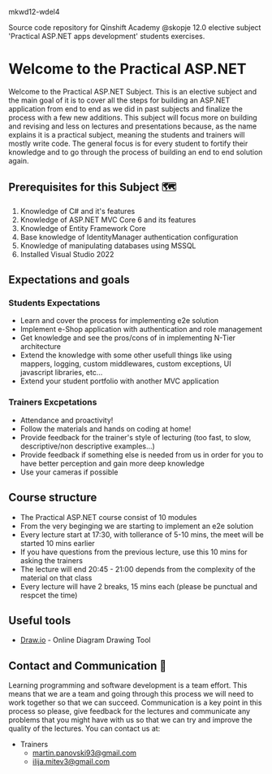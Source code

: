 mkwd12-wdel4

Source code repository for Qinshift Academy @skopje 12.0 elective subject 'Practical ASP.NET apps development' students exercises.

# Welcome to the Practical ASP.NET

Welcome to the Practical ASP.NET Subject. This is an elective subject and the main goal of it is to cover all the steps for building an ASP.NET application from end to end as we did in past subjects and finalize the process with a few new additions. This subject will focus more on building and revising and less on lectures and presentations because, as the name explains it is a practical subject, meaning the students and trainers will mostly write code. The general focus is for every student to fortify their knowledge and to go through the process of building an end to end solution again.

## Prerequisites for this Subject 🗺

1. Knowledge of C# and it's features
2. Knowledge of ASP.NET MVC Core 6 and its features
3. Knowledge of Entity Framework Core
4. Base knowledge of IdentityManager authentication configuration 
5. Knowledge of manipulating databases using MSSQL
6. Installed Visual Studio 2022

## Expectations and goals
 ### Students Expectations
  - Learn and cover the process for implementing e2e solution
  - Implement e-Shop application with authentication and role management
  - Get knowledge and see the pros/cons of in implementing N-Tier architecture
  - Extend the knowledge with some other usefull things like using mappers, logging, custom middlewares, custom exceptions, UI javascript libraries, etc...
  - Extend your student portfolio with another MVC application
### Trainers Excpetations
  - Attendance and proactivity!
  - Follow the materials and hands on coding at home!
  - Provide feedback for the trainer's style of lecturing (too fast, to slow, descriptive/non descriptive examples...)
  - Provide feedback if something else is needed from us in order for you to have better perception and gain more deep knowledge
  - Use your cameras if possible

## Course structure
  - The Practical ASP.NET course consist of 10 modules
  - From the very beginging we are starting to implement an e2e solution
  - Every lecture start at 17:30, with tollerance of 5-10 mins, the meet will be started 10 mins earlier
  - If you have questions from the previous lecture, use this 10 mins for asking the trainers
  - The lecture will end 20:45 - 21:00 depends from the complexity of the material on that class
  - Every lecture will have 2 breaks, 15 mins each (please be punctual and respcet the time)

## Useful tools

- [Draw.io](https://draw.io) - Online Diagram Drawing Tool

## Contact and Communication 📢

Learning programming and software development is a team effort. This means that we are a team and going through this process we will need to work together so that we can succeed. Communication is a key point in this process so please, give feedback for the lectures and communicate any problems that you might have with us so that we can try and improve the quality of the lectures. You can contact us at:

- Trainers
  - martin.panovski93@gmail.com
  - ilija.mitev3@gmail.com  
